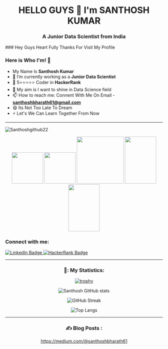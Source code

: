 <h1 align="center">HELLO GUYS 👋 I'm SANTHOSH KUMAR </h1>
<h3 align="center">A Junior Data Scientist from India </h3>
### Hey Guys Heart Fully Thanks For Visit My Profile

### Here is Who I'm! 👋

- My Name Is **Santhosh Kumar**
- 🔭 I’m currently working as a **Junior Data Scientist**
- 🌱 5⭐⭐⭐⭐⭐ Coder in **HackerRank**
- 💬 My aim is I want to shine in Data Science field
- 📫 How to reach me: Connent With Me On Email - **santhoshbharath61@gmail.com**
- 😄 Its Not Too Late To Dream
- ⚡ Let's We Can Learn Together From Now

----
<p align="left"> <img src="https://komarev.com/ghpvc/?username=Santhoshgithub22&label=Profile%20views&color=0e75b6&style=flat" alt="Santhoshgithub22" /> </p>




<div id="header" align="center">
  <img src="https://media.giphy.com/media/v1.Y2lkPTc5MGI3NjExOTc3MmM3ODcwNzMxOWYwYjVlYmYwZTRlMDhmYjZlMmMzYmI2Nzc5OCZlcD12MV9pbnRlcm5hbF9naWZzX2dpZklkJmN0PXM/M9gbBd9nbDrOTu1Mqx/giphy.gif" width="100"/>
    <img src="https://media.giphy.com/media/gjrYDwbjnK8x36xZIO/giphy.gif" width="100"/>
    <img src="https://media.giphy.com/media/eljCVpMrhepUSgZaVP/giphy-downsized-large.gif" width="150"/>
     <img src="https://media.giphy.com/media/UUBYepX4WSiNFf8GOT/giphy.gif" width="100" height="150"/>
     <img src="https://media.giphy.com/media/igRW3jH2LcCVzMqi5F/giphy.gif" width="100" height="150"/>

</p>



  
  
<h3 align="left">Connect with me:</h3>
<p align="left">

<a href="https://www.linkedin.com/in/santhosh-kumar-a98157219/">
    <img src="https://img.shields.io/badge/LinkedIn-blue?style=for-the-badge&logo=linkedin&logoColor=white" alt="LinkedIn Badge"/>
  </a>
  
<a href="https://www.hackerrank.com/santhoshbharath1">
 <img src="https://img.shields.io/badge/HackerRank-green?style=for-the-badge&logo=hackerrank&logoColor=white" alt="HackerRank Badge"/>    
  </a>
</p>

---

### 🧮: My Statistics:

[![trophy](https://github-profile-trophy.vercel.app/?username=Santhoshgithub22&theme=onedark)](https://github.com/Santhoshgithub22-profile-trophy)

![Santhosh GitHub stats](https://github-readme-stats.vercel.app/api?username=Santhoshgithub22&show_icons=true&theme=transparent)

![GitHub Streak](http://github-readme-streak-stats.herokuapp.com?user=Santhoshgithub22&theme=radical&background=000000)

![Top Langs](https://github-readme-stats.vercel.app/api/top-langs/?username=Santhoshgithub22&layout=compact&theme=vision-friendly-dark)

---

### :writing_hand: Blog Posts :
<!-- BLOG-POST-LIST:START -->
https://medium.com/@santhoshbharath61
<!-- BLOG-POST-LIST:END -->
<!--
**Santhoshgithub22/Santhoshgithub22** is a ✨ _special_ ✨ repository because its `README.md` (this file) appears on your GitHub profile.
